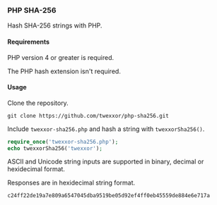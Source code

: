 <br>

### PHP SHA-256

Hash SHA-256 strings with PHP.

#### Requirements

PHP version 4 or greater is required.

The PHP hash extension isn't required.

#### Usage

Clone the repository.

``` console
git clone https://github.com/twexxor/php-sha256.git
```

Include `twexxor-sha256.php` and hash a string with `twexxorSha256()`.

``` php
require_once('twexxor-sha256.php');
echo twexxorSha256('twexxor');
```

ASCII and Unicode string inputs are supported in binary, decimal or hexidecimal format.

Responses are in hexidecimal string format.

``` console
c24ff22de19a7e809a6547045dba9519be05d92ef4ff0eb45559de884e6e717a
```
